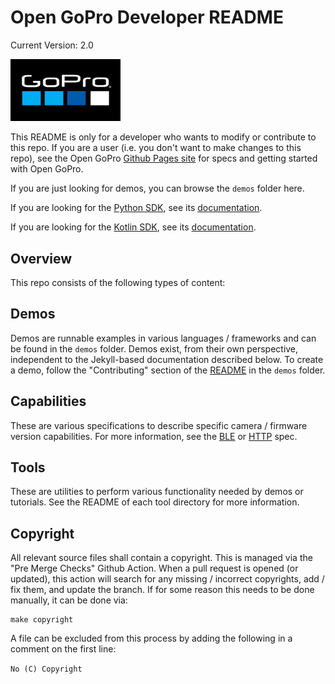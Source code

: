 # Open GoPro Developer README

Current Version: 2.0

<img src="https://raw.githubusercontent.com/gopro/OpenGoPro/gh-pages/assets/images/logos/logo.png" alt="GoPro Logo" style="width: 35%;"/>

This README is only for a developer who wants to modify or contribute to this repo. If you are a user (i.e.
you don't want to make changes to this repo), see the Open GoPro [Github Pages site](https://gopro.github.io/OpenGoPro/)
for specs and getting started with Open GoPro.

If you are just looking for demos, you can browse the `demos` folder here.

If you are looking for the [Python SDK](https://pypi.org/project/open_gopro/),
see its [documentation](https://gopro.github.io/OpenGoPro/python_sdk/).

If you are looking for the [Kotlin SDK](TODO_LINK),
see its [documentation](https://gopro.github.io/OpenGoPro/kotlin_sdk/).

## Overview

This repo consists of the following types of content:

## Demos

Demos are runnable examples in various languages / frameworks and can be found in the `demos` folder. Demos exist,
from their own perspective, independent to the Jekyll-based documentation described below. To create a demo,
follow the "Contributing" section of the [README](demos/README.md) in the `demos` folder.

## Capabilities

These are various specifications to describe specific camera / firmware version capabilities. For more information,
see the [BLE](https://gopro.github.io/OpenGoPro/ble/features/settings.html#camera-capabilities) or
[HTTP](https://gopro.github.io/OpenGoPro/http#tag/settings) spec.

## Tools

These are utilities to perform various functionality needed by demos or tutorials. See the README of each tool
directory for more information.

## Copyright

All relevant source files shall contain a copyright. This is managed via the "Pre Merge Checks" Github Action.
When a pull request is opened (or updated), this action will search for any missing / incorrect copyrights,
add / fix them, and update the branch. If for some reason this needs to be done manually, it can be done via:

```
make copyright
```

A file can be excluded from this process by adding the following in a comment on the first line:

`No (C) Copyright`
